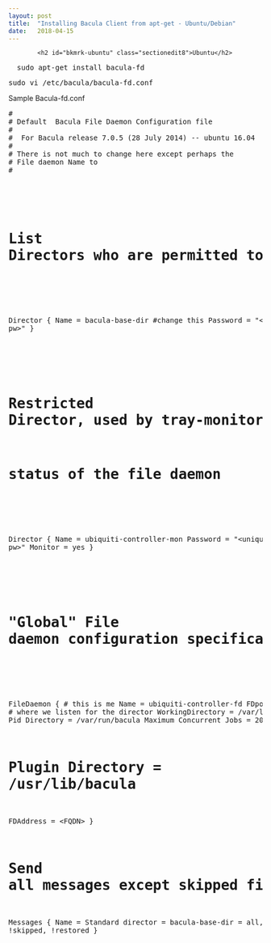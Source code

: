 ```yaml
---
layout: post
title:  "Installing Bacula Client from apt-get - Ubuntu/Debian"
date:   2018-04-15
---
```


            <h2 id="bkmrk-ubuntu" class="sectionedit8">Ubuntu</h2>
<pre class="code" id="bkmrk-sudo-apt-get-install">  sudo apt-get install bacula-fd</pre>
<pre class="code" id="bkmrk-sudo-vi-%2Fetc%2Fbacula%2F">sudo vi /etc/bacula/bacula-fd.conf</pre>
<p id="bkmrk-sample-bacula-fd.con">Sample Bacula-fd.conf</p>
<pre class="code" id="bkmrk-%23-%23-default-bacula-f">#
# Default  Bacula File Daemon Configuration file
#
#  For Bacula release 7.0.5 (28 July 2014) -- ubuntu 16.04
#
# There is not much to change here except perhaps the
# File daemon Name to
#

#
# List Directors who are permitted to contact this File daemon
#
Director {
  Name = bacula-base-dir #change this
  Password = "&lt;unique pw&gt;"
}

#
# Restricted Director, used by tray-monitor to get the
#   status of the file daemon
#
Director {
  Name = ubiquiti-controller-mon
  Password = "&lt;unique pw&gt;"
  Monitor = yes
}

#
# "Global" File daemon configuration specifications
#
FileDaemon {                          # this is me
  Name = ubiquiti-controller-fd
  FDport = 9102                  # where we listen for the director
  WorkingDirectory = /var/lib/bacula
  Pid Directory = /var/run/bacula
  Maximum Concurrent Jobs = 20
# Plugin Directory = /usr/lib/bacula
  FDAddress = &lt;FQDN&gt;
}

# Send all messages except skipped files back to Director
Messages {
  Name = Standard
  director = bacula-base-dir = all, !skipped, !restored
}</pre>
<div id="bkmrk-%C2%A0-8" class="secedit editbutton_section editbutton_9"> </div>
